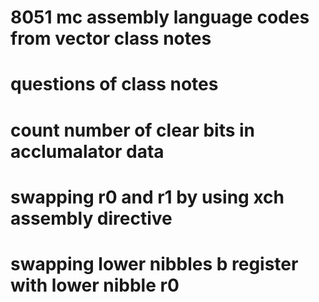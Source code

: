 # 8051 mc assembly language codes from vector class notes
# ****questions of class notes****
# count number of clear bits in acclumalator data
# swapping r0 and r1 by using xch assembly directive
# swapping lower nibbles b register with lower nibble r0
